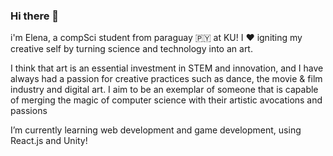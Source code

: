 ### Hi there 👋

i'm Elena, a compSci student from paraguay 🇵🇾 at KU! I ❤️ igniting my creative self by turning science and technology into an art. 

I think that art is an essential investment in STEM and innovation, and I have always had a passion for creative practices such as dance, the movie & film industry and digital art. I aim to be an exemplar of someone that is capable of merging the magic of computer science with their artistic avocations and passions

I’m currently learning web development and game development, using React.js and Unity! 


<!--
**elenazavala/elenazavala** is a ✨ _special_ ✨ repository because its `README.md` (this file) appears on your GitHub profile.

Here are some ideas to get you started:

- 🔭 I’m currently working on ...
- 🌱 I’m currently learning ...
- 👯 I’m looking to collaborate on ...
- 🤔 I’m looking for help with ...
- 💬 Ask me about ...
- 📫 How to reach me: ...
- 😄 Pronouns: ...
- ⚡ Fun fact: ...
-->
